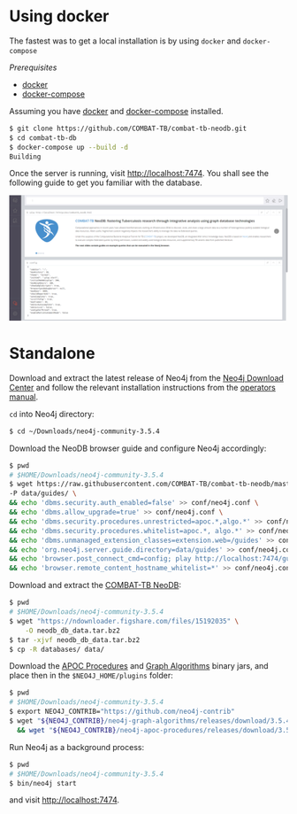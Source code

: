 # Using docker

The fastest was to get a local installation is by using `docker` and `docker-compose`

_Prerequisites_

- [docker](https://www.docker.com/)
- [docker-compose](https://docs.docker.com/compose/overview/)

Assuming you have [docker](https://www.docker.com/) and [docker-compose](https://docs.docker.com/compose/overview/) installed.

```sh
$ git clone https://github.com/COMBAT-TB/combat-tb-neodb.git
$ cd combat-tb-db
$ docker-compose up --build -d
Building
```

Once the server is running, visit [http://localhost:7474](http://0.0.0.0:7474). You shall see the following guide to get you familiar with the database.

![neodb-browser-guide](./images/neodbguide.png)

# Standalone

Download and extract the latest release of Neo4j from the [Neo4j Download Center](https://neo4j.com/download-center/#releases) and follow the relevant installation instructions from the [operators manual](https://neo4j.com/docs/operations-manual/current/installation/).

`cd` into Neo4j directory:

```sh
$ cd ~/Downloads/neo4j-community-3.5.4
```

Download the NeoDB browser guide and configure Neo4j accordingly:

```sh
$ pwd
# $HOME/Downloads/neo4j-community-3.5.4
$ wget https://raw.githubusercontent.com/COMBAT-TB/combat-tb-neodb/master/guides/combattb_neodb.html \
-P data/guides/ \
&& echo 'dbms.security.auth_enabled=false' >> conf/neo4j.conf \
&& echo 'dbms.allow_upgrade=true' >> conf/neo4j.conf \
&& echo 'dbms.security.procedures.unrestricted=apoc.*,algo.*' >> conf/neo4j.conf \
&& echo 'dbms.security.procedures.whitelist=apoc.*, algo.*' >> conf/neo4j.conf \
&& echo 'dbms.unmanaged_extension_classes=extension.web=/guides' >> conf/neo4j.conf \
&& echo 'org.neo4j.server.guide.directory=data/guides' >> conf/neo4j.conf \
&& echo 'browser.post_connect_cmd=config; play http://localhost:7474/guides/combattb_neodb.html' >> conf/neo4j.conf \
&& echo 'browser.remote_content_hostname_whitelist=*' >> conf/neo4j.conf
```

Download and extract the [COMBAT-TB NeoDB](https://ndownloader.figshare.com/files/15192035):

```sh
$ pwd
# $HOME/Downloads/neo4j-community-3.5.4
$ wget "https://ndownloader.figshare.com/files/15192035" \
    -O neodb_db_data.tar.bz2
$ tar -xjvf neodb_db_data.tar.bz2
$ cp -R databases/ data/
```

Download the [APOC Procedures](https://github.com/neo4j-contrib/neo4j-apoc-procedures) and [Graph Algorithms](https://github.com/neo4j-contrib/neo4j-graph-algorithms) binary jars, and place then in the `$NEO4J_HOME/plugins` folder:

```sh
$ pwd
# $HOME/Downloads/neo4j-community-3.5.4
$ export NEO4J_CONTRIB="https://github.com/neo4j-contrib"
$ wget "${NEO4J_CONTRIB}/neo4j-graph-algorithms/releases/download/3.5.4.0/graph-algorithms-algo-3.5.4.0.jar" -P plugins/ \
  && wget "${NEO4J_CONTRIB}/neo4j-apoc-procedures/releases/download/3.5.0.3/apoc-3.5.0.3-all.jar" -P plugins/
```

Run Neo4j as a background process:

```sh
$ pwd
# $HOME/Downloads/neo4j-community-3.5.4
$ bin/neo4j start
```

and visit [http://localhost:7474](http://localhost:7474).
